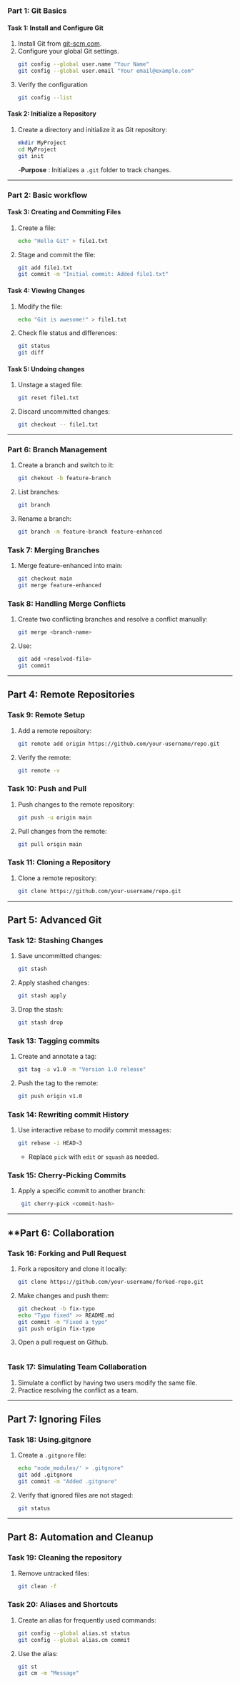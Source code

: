 ### **Part 1: Git Basics**

#### **Task 1: Install and Configure Git**
1. Install Git from [git-scm.com](https://git-scm.com/).
2. Configure your global Git settings.
    ```bash
    git config --global user.name "Your Name"
    git config --global user.email "Your email@example.com"
    ```
3. Verify the configuration
    ```bash
    git config --list
    ```

#### **Task 2: Initialize a Repository**

1. Create a directory and initialize it as Git repository:
    ```bash
    mkdir MyProject 
    cd MyProject
    git init
    ```

    -**Purpose** :  Initializes a `.git` folder to track changes.


---


### **Part 2: Basic workflow**

#### **Task 3: Creating and Commiting Files**

1. Create a file:
    ```bash
    echo "Hello Git" > file1.txt
    ```

2. Stage and commit the file:
    ```bash
    git add file1.txt
    git commit -m "Initial commit: Added file1.txt"
    ```

#### **Task 4: Viewing Changes**

1. Modify the file:
    ```bash
    echo "Git is awesome!" > file1.txt
    ```
2. Check file status and differences:
    ```bash
    git status
    git diff
    ```
#### **Task 5: Undoing changes**
1. Unstage a staged file:
    ```bash
    git reset file1.txt
    ```

2. Discard uncommitted changes:
    ```bash
    git checkout -- file1.txt
    ```


---


### **Part 6: Branch Management**
1. Create a branch and switch to it:

    ```bash
    git chekout -b feature-branch 

2. List branches:

    ```bash
    git branch
    ```
3. Rename a branch:

    ```bash
    git branch -m feature-branch feature-enhanced
    ```

### **Task 7: Merging Branches**

1. Merge feature-enhanced into main:

    ```bash
    git checkout main
    git merge feature-enhanced
    ```

### **Task 8: Handling Merge Conflicts**

1. Create two conflicting branches and resolve a conflict manually:

    ```bash
    git merge <branch-name>
    ```

2. Use:

    ```bash
    git add <resolved-file>
    git commit 
    ```


---


## **Part 4: Remote Repositories**
### **Task 9: Remote Setup**
1. Add a remote repository:
    ```bash
    git remote add origin https://github.com/your-username/repo.git
    ```

2. Verify the remote:
    ```bash
    git remote -v
    ```

### **Task 10: Push and Pull**
1. Push changes to the remote repository:
    ```bash
    git push -u origin main
    ```

2. Pull changes from the remote:
    ```bash
    git pull origin main
    ```

### **Task 11: Cloning a Repository**
1. Clone a remote repository:
    ```bash
    git clone https://github.com/your-username/repo.git
    ```

---


## **Part 5: Advanced Git**
### **Task 12: Stashing Changes**
1. Save uncommitted changes:
    ```bash
    git stash
    ```
2. Apply stashed changes:
    ```bash
    git stash apply
    ```
3. Drop the stash:
    ```bash
    git stash drop
    ```

### **Task 13: Tagging commits**
1. Create and annotate a tag:
    ```bash
    git tag -a v1.0 -m "Version 1.0 release"
    ```

2. Push the tag to the remote:
    ```bash
    git push origin v1.0
    ```

### **Task 14: Rewriting commit History**

1. Use interactive rebase to modify commit messages:
     ```bash
    git rebase -i HEAD~3
    ```

    - Replace `pick` with `edit` or `squash` as needed.


### **Task 15: Cherry-Picking Commits**
1. Apply a specific commit to another branch:
    ```bash
     git cherry-pick <commit-hash>
    ```

---


## **Part 6: Collaboration 
### **Task 16: Forking and Pull Request**
1. Fork a repository and clone it locally:
    ```bash
    git clone https://github.com/your-username/forked-repo.git
    ```

2. Make changes and push them:
    ```bash
    git checkout -b fix-typo
    echo "Typo fixed" >> README.md
    git commit -m "Fixed a typo"
    git push origin fix-typo
    ```
3. Open a pull request on Github.
    ```bash

### **Task 17: Simulating Team Collaboration**

1. Simulate a conflict by having two users modify the same file.
2. Practice resolving the conflict as a team.

---

## **Part 7: Ignoring Files**
### **Task 18: Using.gitgnore**

1. Create a `.gitgnore` file:
    ```bash
    echo "node_modules/' > .gitgnore"
    git add .gitgnore
    git commit -m "Added .gitgnore"
    ```

2. Verify that ignored files are not staged:
    ```bash
    git status
    ```
---
## **Part 8: Automation and Cleanup**
### **Task 19: Cleaning the repository**
1. Remove untracked files:

    ```bash
    git clean -f
    ```

### **Task 20: Aliases and Shortcuts**
1. Create an alias for frequently used commands:
    ```bash
    git config --global alias.st status
    git config --global alias.cm commit
    ```
2. Use the alias:
    ```bash
    git st
    git cm -m "Message"
    ```

